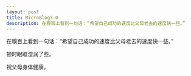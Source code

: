 ```yaml
---
layout: post
title: MicroBlog3.0
description: 在糗百上看到一句话：“希望自己成功的速度比父母老去的速度快一些。”
---
```


在糗百上看到一句话：“希望自己成功的速度比父母老去的速度快一些。”

顿时眼眶湿润了些。

祝父母身体健康。
